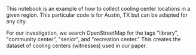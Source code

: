 This notebook is an example of how to collect cooling center locations in a given region. 
This particular code is for Austin, TX but can be adapted for any city. 

For our investigation, we search OpenStreetMap for the tags "library", "community center", "senior", and "recreation center." This creates the dataset of cooling centers (witnesses) used in our paper.
